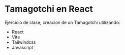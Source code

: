 # Tamagotchi en React

Ejercicio de clase, creacion de un Tamagotchi utilizando:

- React
- Vite
- Tailwindcss
- Javascript
